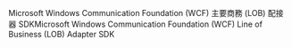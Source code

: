 <span data-ttu-id="a7676-101">Microsoft Windows Communication Foundation (WCF) 主要商務 (LOB) 配接器 SDK</span><span class="sxs-lookup"><span data-stu-id="a7676-101">Microsoft Windows Communication Foundation (WCF) Line of Business (LOB) Adapter SDK</span></span>